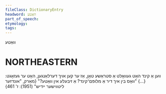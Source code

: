 ```yaml
---
fileClass: DictionaryEntry
headword: וואַטע
part_of_speech: 
etymology: 
tags: 
---
```

וואַטע

NORTHEASTERN
==============

ווען אַ קינד האָט געוואָלט אַ סטראַשע טאָן, אַז ער קען אויך דערלאַנגען, האָט ער געזאָגט: {...} "וואָס בין איך דיר אַ מלופּם־קינד? אַ זיבעלע אין וואַטע?"
{מאַרק, "אונדזער ליטווישער ייִדיש" (1951): ז' 461}
